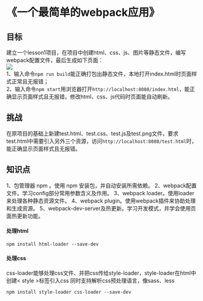 # 《一个最简单的webpack应用》

## 目标
建立一个lesson1项目，在项目中创建html、css、js、图片等静态文件，编写webpack配置文件，最后生成如下页面：  
![](https://raw.githubusercontent.com/kingvid-chan/webpack-lessons/master/lesson1/rose.jpg)  
1、输入命令`npm run build`能正确打包出静态文件，本地打开index.html时页面样式正常且无报错；  
2、输入命令`npm start`用浏览器打开`http://localhost:8080/index.html`，能正确显示页面样式且无报错，修改html、css、js代码时页面能自动刷新。

## 挑战
在原项目的基础上新建test.html、test.css、test.js及test.png文件，要求test.html中需要引入另外三个资源，访问`http://localhost:8080/test.html`时，能正确显示页面样式且无报错。

## 知识点
1、包管理器 npm 。使用 npm 安装包，并自动安装所需依赖。
2、webpack配置文件。学习config部分常用参数含义及作用。
3、webpack loader。使用loader来处理各种静态资源文件。
4、webpack plugin。使用webpack插件来协助处理和生成资源。
5、webpack-dev-server及热更新。学习开发模式，并学会使用页面热更新功能。
#### 处理html

```
npm install html-loader --save-dev
```
#### 处理css
css-loader能够处理css文件、并把css传给style-loader，style-loader在html中创建< style >标签引入css
同时支持解析css预处理语言，像sass、less
```
npm install style-loader css-loader --save-dev
```